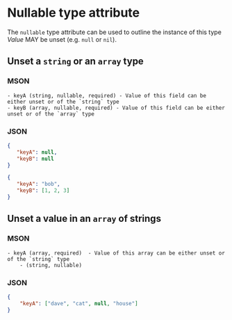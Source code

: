 # Nullable type attribute

The `nullable` type attribute can be used to outline the instance of this type *Value* MAY be unset (e.g. `null` or `nil`).

## Unset a `string` or an `array` type

### MSON

```mson
- keyA (string, nullable, required) - Value of this field can be either unset or of the `string` type
- keyB (array, nullable, required) - Value of this field can be either unset or of the `array` type
```

### JSON

```json
{
   "keyA": null,
   "keyB": null
}
```

```json
{
   "keyA": "bob",
   "keyB": [1, 2, 3]
}
```

## Unset a value in an `array` of strings

### MSON

```mson
- keyA (array, required)  - Value of this array can be either unset or of the `string` type
    - (string, nullable)
```

### JSON

```json
{
    "keyA": ["dave", "cat", null, "house"]
}
```

